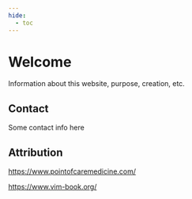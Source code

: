 ```yaml
---
hide:
  - toc
---
```


# Welcome

Information about this website, purpose, creation, etc.

## Contact

Some contact info here

## Attribution

https://www.pointofcaremedicine.com/

https://www.vim-book.org/

